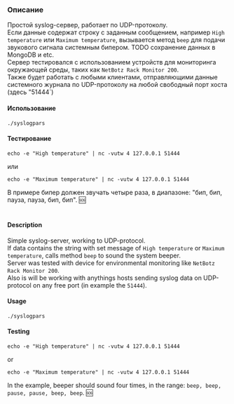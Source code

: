 ### Описание  
Простой syslog-сервер, работает по UDP-протоколу.   
Если данные содержат строку с заданным сообщением, например `High temperature` или `Maximum temperature`, вызывается метод `beep` для подачи звукового сигнала системным бипером. TODO сохранение данных в MongoDB и etc.  
Сервер тестировался с использованием устройств для мониторинга окружающей среды, таких как `NetBotz Rack Monitor 200`.    
Также будет работать с любыми клиентами, отправляющими данные системного журнала по UDP-протоколу на любой свободный порт хоста (здесь "51444`)    
  
#### Использование  
	./syslogpars  	
#### Тестирование   
	echo -e "High temperature" | nc -vutw 4 127.0.0.1 51444 
или  
	
	echo -e "Maximum temperature" | nc -vutw 4 127.0.0.1 51444  
В примере бипер должен звучать четыре раза, в диапазоне: "бип, бип, пауза, пауза, бип, бип". :sos:  	

#
#### Description  
Simple syslog-server, working to UDP-protocol.  
If data contains the string with set message of `High temperature` or `Maximum temperature`, calls method `beep` to sound the system beeper.       
Server was tested with device for environmental monitoring like `NetBotz Rack Monitor 200`.    
Also is will be working with anythings hosts sending syslog data on UDP-protocol on any free port (in example the `51444`).  
 
#### Usage  
	./syslogpars  	
#### Testing  
	echo -e "High temperature" | nc -vutw 4 127.0.0.1 51444 
or  
	
	echo -e "Maximum temperature" | nc -vutw 4 127.0.0.1 51444  	
In the example, beeper should sound four times, in the range: `beep, beep, pause, pause, beep, beep`. :sos: 
  

